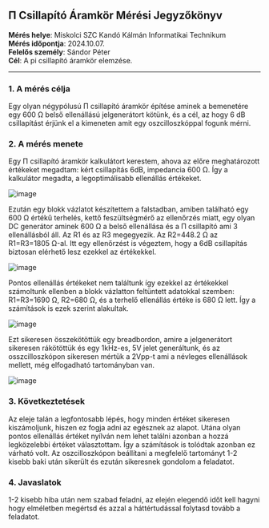 ## &#928; Csillapító Áramkör Mérési Jegyzőkönyv

**Mérés helye**: Miskolci SZC Kandó Kálmán Informatikai Technikum  
**Mérés időpontja**: 2024.10.07.  
**Felelős személy**: Sándor Péter  
**Cél**: A pi csillapító áramkör elemzése.

---

### 1. **A mérés célja**

Egy olyan négypólusú Π csillapító áramkör építése aminek a bemenetére egy 600 Ω belső ellenállású jelgenerátort kötünk, és a cél, az hogy 6 dB csillapítást érjünk el a kimeneten amit egy oszcilloszkóppal fogunk mérni.

### 2. **A mérés menete**

Egy Π csillapító áramkör kalkulátort kerestem, ahova az előre meghatározott értékeket megadtam: kért csillapítás 6dB, impedancia 600 Ω. Így a kalkulátor megadta, a legoptimálisabb ellenállás értékeket.

![image](https://github.com/user-attachments/assets/c2e08f2c-e3f4-4301-910e-3c919be68bc7)

Ezután egy blokk vázlatot készítettem a falstadban, amiben található egy 600 Ω értékű terhelés, kettő feszültségmérő az ellenőrzés miatt, egy olyan DC generátor aminek 600 Ω a belső ellenállása és a Π csillapító ami 3 ellenállásból áll. Az R1 és az R3 megegyezik. Az R2=448.2 Ω az R1=R3=1805 Ω-al. Itt egy ellenőrzést is végeztem, hogy a 6dB csillapítás biztosan elérhető lesz ezekkel az értékekkel.

![image](https://github.com/user-attachments/assets/78c0a220-05a1-4784-89fe-eeb7e051c8b3)

Pontos ellenállás értékeket nem találtunk így ezekkel az értékekkel számoltunk ellenben a blokk vázlatton feltüntett adatokkal szemben: R1=R3=1690 Ω, R2=680 Ω, és a terhelő ellenállás értéke is 680 Ω lett. Így a számítások is ezek szerint alakultak.

![image](https://github.com/user-attachments/assets/2931091f-d6bf-48d6-842d-20ac4ce0a896)

Ezt sikeresen összekötöttük egy breadbordon, amire a jelgenerátort sikeresen rákötöttük és egy 1kHz-es, 5V jelet generáltunk, és az osszcilloszkópon sikeresen mértük a 2Vpp-t ami a névleges ellenállások mellett, még elfogadható tartományban van.

![image](https://github.com/user-attachments/assets/20160b80-d60f-4b13-b57e-5f9d2a6c57be)


### 3. **Következtetések**
Az eleje talán a legfontosabb lépés, hogy minden értéket sikeresen kiszámoljunk, hiszen ez fogja adni az egésznek az alapot. Utána olyan pontos ellenállás értéket nyílván nem lehet találni azonban a hozzá legközelebbi értéket választottam. Így a számítások is tolódtak azonban ez várható volt. Az oszcilloszkópon beállítani a megfelelő tartományt 1-2 kisebb baki után sikerült és ezután sikeresnek gondolom a feladatot.

### 4. **Javaslatok**
1-2 kisebb hiba után nem szabad feladni, az elején elegendő időt kell hagyni hogy elméletben megértsd és azzal a háttértudással folytasd tovább a feladatot.

